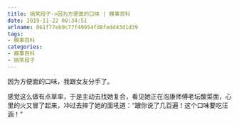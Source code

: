 ```yaml
---
title: 搞笑段子->因为方便面的口味 | 糗事百科
date: 2019-11-22 00:34:51
urlname: 061f77eb9c77f49954fd8fedd43d1d39
tags: 
- 糗事百科
categories:
- 糗事百科
- 搞笑段子
---
```

因为方便面的口味，我跟女友分手了。

感觉这么做有点草率，于是主动去找她复合，看见她正在泡康师傅老坛酸菜面，心里的火又冒了起来，冲过去摔了她的面吼道：“跟你说了几百遍！这个口味要吃汪涵！”


